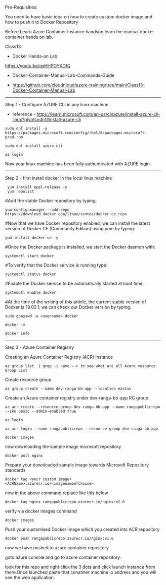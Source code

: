 Pre-Requisities: 

You need to have basic idea on how to create custom docker image and how to push it to Docker Repository

Before Learn Azure Container Instance handson,learn the manual docker container hands on lab.

Class13

- Docker Hands-on Lab

https://youtu.be/qxHHPOYKDfQ


- Docker-Container-Manual-Lab-Commands-Guide

- https://github.com/cloudnloud/azure-training/tree/main/Class13-Docker-Container-Manual-Lab

********************************************************

Step 1 -  Configure AZURE CLI in any linux machine

- reference - https://learn.microsoft.com/en-us/cli/azure/install-azure-cli-linux?pivots=dnf#install-azure-cli
```
sudo dnf install -y https://packages.microsoft.com/config/rhel/8/packages-microsoft-prod.rpm
```

```
sudo dnf install azure-cli
```

```
az login
```

Now your linux machine has been fully authenticated with AZURE login.


****************************************************************
Step 2 - first install docker in the local linux machine

```
 yum install epel-release -y
 yum repolist
```
#Add the stable Docker repository by typing:
```
yum-config-manager --add-repo https://download.docker.com/linux/centos/docker-ce.repo
```

#Now that we have Docker repository enabled, we can install the latest version of Docker CE (Community Edition) using yum by typing:
```
yum install docker-ce -y
```


#Once the Docker package is installed, we start the Docker daemon with:
```
systemctl start docker
```
#To verify that the Docker service is running type:
```
systemctl status docker
```
#Enable the Docker service to be automatically started at boot time:
```
systemctl enable docker
```
#At the time of the writing of this article, the current stable version of Docker is 18.03.1, we can check our Docker version by typing:
```
sudo gpasswd -a <username> docker
```

```
docker -v
```
```
docker info
```

********************************************************************************************************

Step 3 - Azure Container Registry

Creating an Azure Container Registry (ACR) Instance
```
az group list  | grep -i name --> to see what are all Azure resource Group List
```
Create resource group 
```
az group create --name dev-ranga-bb-app --location eastus
```

Create an Azure container registry under dev-ranga-bb-app RG group.
```
az acr create --resource-group dev-ranga-bb-app --name rangapublicrepo --sku Basic --admin-enabled true
```
```
az login
```


```
az acr login --name rangapublicrepo --resource-group dev-ranga-bb-app
```


```
docker images
```
now downloading the sample image microsoft repository

```
docker pull nginx
```

Prepare your downloaded sample image towards Microsoft Repository standards 

```
docker tag <your custom image> <ACRName>.azurecr.io/<imagenameofchoice>
```
now in the above command replace like this below

```
docker tag nginx rangapublicrepo.azurecr.io/nginx:v1.0
```

verify via docker images command

```
docker images
```

Push your customised Docker image which you created into ACR repository

```
docker push rangapublicrepo.azurecr.io/nginx:v1.0
```


now we have pushed to azure container repository.

goto azure console and go to azure container repository.

look for this repo and right click the 3 dots and click launch instance from there.Once launched paste that conatiner machine ip address and you will see the web application.

